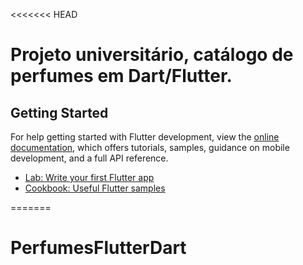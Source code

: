 <<<<<<< HEAD

# Projeto universitário, catálogo de perfumes em Dart/Flutter.

## Getting Started

For help getting started with Flutter development, view the
[online documentation](https://docs.flutter.dev/), which offers tutorials,
samples, guidance on mobile development, and a full API reference.

- [Lab: Write your first Flutter app](https://docs.flutter.dev/get-started/codelab)
- [Cookbook: Useful Flutter samples](https://docs.flutter.dev/cookbook)

=======
# PerfumesFlutterDart
>>>>>>
